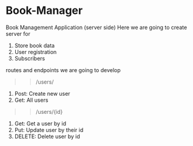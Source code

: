 # Book-Manager

Book Management Application (server side)
Here we are going to create server for

1. Store book data
2. User registration
3. Subscribers

routes and endpoints we are going to develop

> > /users/

1. Post: Create new user
2. Get: All users

> > /users/{id}

1. Get: Get a user by id
2. Put: Update user by their id
3. DELETE: Delete user by id
